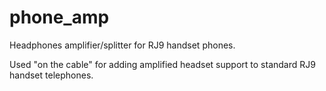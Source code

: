 # phone_amp
Headphones amplifier/splitter for RJ9 handset phones.

Used "on the cable" for adding amplified headset support to standard RJ9 handset telephones.

